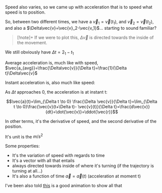 Speed also varies, so we came up with acceleration that is to speed what speed is to position.

So, between two different times, we have a $\vec{v}_1=\vec{v}(t_1)$, and $\vec{v}_2=\vec{v}(t_2)$, and also a $\Delta\vec{v}=\vec{v}_2-\vec{v_1}$... starting to sound familiar?

> [!note]+
> If we were to plot this, $\Delta \vec{v}$ is directed towards the inside of the movement.

We still obviously have $\Delta t=2_1-t_1$

Average acceleration is, much like with speed, $\vec{a_{avg}}=\frac{\Delta\vec{v}}{\Delta t}=\frac{1}{\Delta t}\Delta\vec{v}$

Instant acceleration is, also much like speed:

As $\Delta t$ approaches 0, the acceleration is at instant t:

$$\vec{a}(t)=\lim_{\Delta t \to 0} \frac{\Delta \vec{v}}{\Delta t}=\lim_{\Delta t \to 0}\frac{\vec{v}(t+\Delta t)- \vec{v}(t)}{\Delta t}=\frac{d\vec{v}}{dt}=\dot{\vec{v}}=\ddot{\vec{r}}$$

In other terms, it's the derivative of speed, and the second derivative of the position.

It's unit is the $m/s^2$

Some properties:
- It's the variation of speed with regards to time
- It's a vector with all that entails
- always directed towards inside of where it's turning (if the trajectory is turning at all...)
- It's also a function of time $\vec{a}=\vec{a}(t)$ (acceleration at moment t)

I've been also told [this](https://moodle.epfl.ch/pluginfile.php/2313204/mod_resource/content/3/PosVitAcc.pdf) is a good animation to show all that